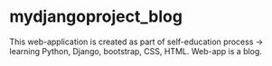 # mydjangoproject_blog
This web-application is created as part of self-education process -> learning Python, Django, bootstrap, CSS, HTML.  Web-app is a blog.
